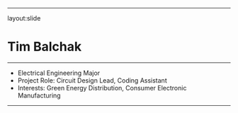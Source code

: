 -----
layout:slide
# Tim Balchak

-----

- Electrical Engineering Major 
- Project Role: Circuit Design Lead, Coding Assistant
- Interests: Green Energy Distribution, Consumer Electronic Manufacturing

------
